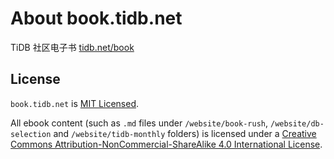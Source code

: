 # About book.tidb.net

TiDB 社区电子书 [tidb.net/book](https://tidb.net/book)

## License

`book.tidb.net` is [MIT Licensed](./LICENSE).

All ebook content (such as `.md` files under `/website/book-rush`, `/website/db-selection` and `/website/tidb-monthly` folders) is licensed under a [Creative Commons Attribution-NonCommercial-ShareAlike 4.0 International License](./LICENSE-content).
